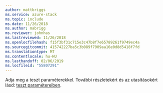 ```yaml
---
author: mattbriggs
ms.service: azure-stack
ms.topic: include
ms.date: 11/26/2018
ms.author: mabrigg
ms.reviewer: johnhas
ms.lastreviewed: 11/26/2018
ms.openlocfilehash: f15f3bf31c715e3c47b8f7e65789261f9749ec4a
ms.sourcegitcommit: 415742227ba5c3b089f7909aa16e0d8d5418f7fd
ms.translationtype: MT
ms.contentlocale: hu-HU
ms.lasthandoff: 02/06/2019
ms.locfileid: "55807291"
---
```

Adja meg a teszt paraméterekkel. További részletekért és az utasításokért lásd: [teszt paramétereiben](../azure-stack-vaas-parameters.md#test-parameters).